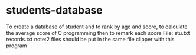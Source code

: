 # students-database
  To create a database of student and to rank by age and score, to calculate the average score of C programming then to remark each score File:          stu.txt    records.txt  note:2 files should be put in the same file clipper with this program
